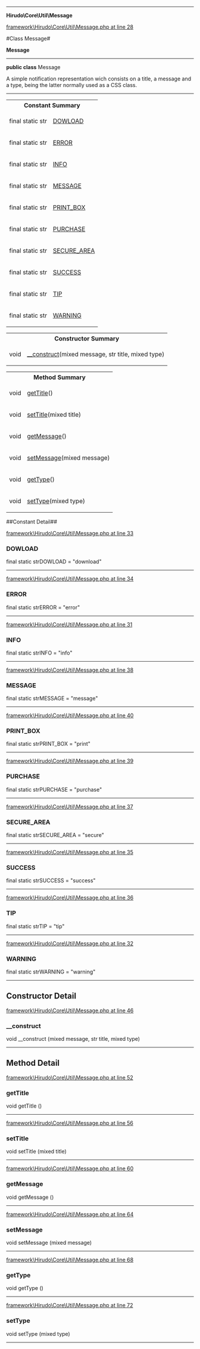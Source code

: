 

- - -

**Hirudo\Core\Util\Message**


<a href="https://github.com/JeyDotC/Hirudo/blob/master/framework/Hirudo/Core/Util/Message.php#L28" target='_blank'>framework\Hirudo\Core\Util\Message.php at line 28</a>

#Class Message#

**Message**




- - -

<p><strong>public  class</strong> <span>Message</span></p>

<div class="comment" id="overview_description"><p>A simple notification representation wich consists on a title, a message
and a type, being the latter normally used as a CSS class.</p></div>



<hr />



<table id="summary_field">
<tr><th colspan="2">Constant Summary</th></tr>
<tr>
<td>
                                    <span class='k'>final static </span> <span class='nx'>str</span>
                                  </td>
<td class="description"><p class="name" ><a href="#https://github.com/JeyDotC/Hirudo-docs/blob/master/Hirudo/Core/Util/Message.md#dowload">DOWLOAD</a>
                                </p></td>
</tr>
<tr>
<td>
                                    <span class='k'>final static </span> <span class='nx'>str</span>
                                  </td>
<td class="description"><p class="name" ><a href="#https://github.com/JeyDotC/Hirudo-docs/blob/master/Hirudo/Core/Util/Message.md#error">ERROR</a>
                                </p></td>
</tr>
<tr>
<td>
                                    <span class='k'>final static </span> <span class='nx'>str</span>
                                  </td>
<td class="description"><p class="name" ><a href="#https://github.com/JeyDotC/Hirudo-docs/blob/master/Hirudo/Core/Util/Message.md#info">INFO</a>
                                </p></td>
</tr>
<tr>
<td>
                                    <span class='k'>final static </span> <span class='nx'>str</span>
                                  </td>
<td class="description"><p class="name" ><a href="#https://github.com/JeyDotC/Hirudo-docs/blob/master/Hirudo/Core/Util/Message.md#message">MESSAGE</a>
                                </p></td>
</tr>
<tr>
<td>
                                    <span class='k'>final static </span> <span class='nx'>str</span>
                                  </td>
<td class="description"><p class="name" ><a href="#https://github.com/JeyDotC/Hirudo-docs/blob/master/Hirudo/Core/Util/Message.md#print_box">PRINT_BOX</a>
                                </p></td>
</tr>
<tr>
<td>
                                    <span class='k'>final static </span> <span class='nx'>str</span>
                                  </td>
<td class="description"><p class="name" ><a href="#https://github.com/JeyDotC/Hirudo-docs/blob/master/Hirudo/Core/Util/Message.md#purchase">PURCHASE</a>
                                </p></td>
</tr>
<tr>
<td>
                                    <span class='k'>final static </span> <span class='nx'>str</span>
                                  </td>
<td class="description"><p class="name" ><a href="#https://github.com/JeyDotC/Hirudo-docs/blob/master/Hirudo/Core/Util/Message.md#secure_area">SECURE_AREA</a>
                                </p></td>
</tr>
<tr>
<td>
                                    <span class='k'>final static </span> <span class='nx'>str</span>
                                  </td>
<td class="description"><p class="name" ><a href="#https://github.com/JeyDotC/Hirudo-docs/blob/master/Hirudo/Core/Util/Message.md#success">SUCCESS</a>
                                </p></td>
</tr>
<tr>
<td>
                                    <span class='k'>final static </span> <span class='nx'>str</span>
                                  </td>
<td class="description"><p class="name" ><a href="#https://github.com/JeyDotC/Hirudo-docs/blob/master/Hirudo/Core/Util/Message.md#tip">TIP</a>
                                </p></td>
</tr>
<tr>
<td>
                                    <span class='k'>final static </span> <span class='nx'>str</span>
                                  </td>
<td class="description"><p class="name" ><a href="#https://github.com/JeyDotC/Hirudo-docs/blob/master/Hirudo/Core/Util/Message.md#warning">WARNING</a>
                                </p></td>
</tr>
</table>

<table id="summary_constructor">
<tr><th colspan="2">Constructor Summary</th></tr>
<tr>
<td><span class='k'></span> <span class='nx'>void</span></td>
<td class="description"><p class="name"><a href="#__construct">__construct</a>(mixed message, str title, mixed type)</p></td>
</tr>
</table>

<table id="summary_method">
<tr><th colspan="2">Method Summary</th></tr>
<tr>
<td><span class='k'></span> <span class='nx'>void</span></td>
<td class="description"><p class="name"><a href="#gettitle">getTitle</a>()</p></td>
</tr>
<tr>
<td><span class='k'></span> <span class='nx'>void</span></td>
<td class="description"><p class="name"><a href="#settitle">setTitle</a>(mixed title)</p></td>
</tr>
<tr>
<td><span class='k'></span> <span class='nx'>void</span></td>
<td class="description"><p class="name"><a href="#getmessage">getMessage</a>()</p></td>
</tr>
<tr>
<td><span class='k'></span> <span class='nx'>void</span></td>
<td class="description"><p class="name"><a href="#setmessage">setMessage</a>(mixed message)</p></td>
</tr>
<tr>
<td><span class='k'></span> <span class='nx'>void</span></td>
<td class="description"><p class="name"><a href="#gettype">getType</a>()</p></td>
</tr>
<tr>
<td><span class='k'></span> <span class='nx'>void</span></td>
<td class="description"><p class="name"><a href="#settype">setType</a>(mixed type)</p></td>
</tr>
</table>

##Constant Detail##

<a href="https://github.com/JeyDotC/Hirudo/blob/master/framework/Hirudo/Core/Util/Message.php#L33" target='_blank'>framework\Hirudo\Core\Util\Message.php at line 33</a>

<h3 id="DOWLOAD">DOWLOAD</h3>
<span class='k'>final static </span> <span class='nx'>str</span><span class='no'>DOWLOAD</span><span class='o'> = &quot;download&quot;</span>

<div class="details">

</div>

- - -


<a href="https://github.com/JeyDotC/Hirudo/blob/master/framework/Hirudo/Core/Util/Message.php#L34" target='_blank'>framework\Hirudo\Core\Util\Message.php at line 34</a>

<h3 id="ERROR">ERROR</h3>
<span class='k'>final static </span> <span class='nx'>str</span><span class='no'>ERROR</span><span class='o'> = &quot;error&quot;</span>

<div class="details">

</div>

- - -


<a href="https://github.com/JeyDotC/Hirudo/blob/master/framework/Hirudo/Core/Util/Message.php#L31" target='_blank'>framework\Hirudo\Core\Util\Message.php at line 31</a>

<h3 id="INFO">INFO</h3>
<span class='k'>final static </span> <span class='nx'>str</span><span class='no'>INFO</span><span class='o'> = &quot;info&quot;</span>

<div class="details">

</div>

- - -


<a href="https://github.com/JeyDotC/Hirudo/blob/master/framework/Hirudo/Core/Util/Message.php#L38" target='_blank'>framework\Hirudo\Core\Util\Message.php at line 38</a>

<h3 id="MESSAGE">MESSAGE</h3>
<span class='k'>final static </span> <span class='nx'>str</span><span class='no'>MESSAGE</span><span class='o'> = &quot;message&quot;</span>

<div class="details">

</div>

- - -


<a href="https://github.com/JeyDotC/Hirudo/blob/master/framework/Hirudo/Core/Util/Message.php#L40" target='_blank'>framework\Hirudo\Core\Util\Message.php at line 40</a>

<h3 id="PRINT_BOX">PRINT_BOX</h3>
<span class='k'>final static </span> <span class='nx'>str</span><span class='no'>PRINT_BOX</span><span class='o'> = &quot;print&quot;</span>

<div class="details">

</div>

- - -


<a href="https://github.com/JeyDotC/Hirudo/blob/master/framework/Hirudo/Core/Util/Message.php#L39" target='_blank'>framework\Hirudo\Core\Util\Message.php at line 39</a>

<h3 id="PURCHASE">PURCHASE</h3>
<span class='k'>final static </span> <span class='nx'>str</span><span class='no'>PURCHASE</span><span class='o'> = &quot;purchase&quot;</span>

<div class="details">

</div>

- - -


<a href="https://github.com/JeyDotC/Hirudo/blob/master/framework/Hirudo/Core/Util/Message.php#L37" target='_blank'>framework\Hirudo\Core\Util\Message.php at line 37</a>

<h3 id="SECURE_AREA">SECURE_AREA</h3>
<span class='k'>final static </span> <span class='nx'>str</span><span class='no'>SECURE_AREA</span><span class='o'> = &quot;secure&quot;</span>

<div class="details">

</div>

- - -


<a href="https://github.com/JeyDotC/Hirudo/blob/master/framework/Hirudo/Core/Util/Message.php#L35" target='_blank'>framework\Hirudo\Core\Util\Message.php at line 35</a>

<h3 id="SUCCESS">SUCCESS</h3>
<span class='k'>final static </span> <span class='nx'>str</span><span class='no'>SUCCESS</span><span class='o'> = &quot;success&quot;</span>

<div class="details">

</div>

- - -


<a href="https://github.com/JeyDotC/Hirudo/blob/master/framework/Hirudo/Core/Util/Message.php#L36" target='_blank'>framework\Hirudo\Core\Util\Message.php at line 36</a>

<h3 id="TIP">TIP</h3>
<span class='k'>final static </span> <span class='nx'>str</span><span class='no'>TIP</span><span class='o'> = &quot;tip&quot;</span>

<div class="details">

</div>

- - -


<a href="https://github.com/JeyDotC/Hirudo/blob/master/framework/Hirudo/Core/Util/Message.php#L32" target='_blank'>framework\Hirudo\Core\Util\Message.php at line 32</a>

<h3 id="WARNING">WARNING</h3>
<span class='k'>final static </span> <span class='nx'>str</span><span class='no'>WARNING</span><span class='o'> = &quot;warning&quot;</span>

<div class="details">

</div>

- - -

<h2>Constructor Detail</h2>


<a href="https://github.com/JeyDotC/Hirudo/blob/master/framework/Hirudo/Core/Util/Message.php#L46" target='_blank'>framework\Hirudo\Core\Util\Message.php at line 46</a>

<h3 id="__construct">__construct</h3>
<span class='k'></span> <span class='nx'>void</span> <span class='nf'>__construct</span> (mixed message, str title, mixed type)

<div class="details">

</div>

- - -

<h2 id="detail_method">Method Detail</h2>

<a href="https://github.com/JeyDotC/Hirudo/blob/master/framework/Hirudo/Core/Util/Message.php#L52" target='_blank'>framework\Hirudo\Core\Util\Message.php at line 52</a>

<h3 id="getTitle()">getTitle</h3>
<span class='k'></span> <span class='nx'>void</span> <span class='nf'>getTitle</span> ()

<div class="details">

</div>

- - -


<a href="https://github.com/JeyDotC/Hirudo/blob/master/framework/Hirudo/Core/Util/Message.php#L56" target='_blank'>framework\Hirudo\Core\Util\Message.php at line 56</a>

<h3 id="setTitle()">setTitle</h3>
<span class='k'></span> <span class='nx'>void</span> <span class='nf'>setTitle</span> (mixed title)

<div class="details">

</div>

- - -


<a href="https://github.com/JeyDotC/Hirudo/blob/master/framework/Hirudo/Core/Util/Message.php#L60" target='_blank'>framework\Hirudo\Core\Util\Message.php at line 60</a>

<h3 id="getMessage()">getMessage</h3>
<span class='k'></span> <span class='nx'>void</span> <span class='nf'>getMessage</span> ()

<div class="details">

</div>

- - -


<a href="https://github.com/JeyDotC/Hirudo/blob/master/framework/Hirudo/Core/Util/Message.php#L64" target='_blank'>framework\Hirudo\Core\Util\Message.php at line 64</a>

<h3 id="setMessage()">setMessage</h3>
<span class='k'></span> <span class='nx'>void</span> <span class='nf'>setMessage</span> (mixed message)

<div class="details">

</div>

- - -


<a href="https://github.com/JeyDotC/Hirudo/blob/master/framework/Hirudo/Core/Util/Message.php#L68" target='_blank'>framework\Hirudo\Core\Util\Message.php at line 68</a>

<h3 id="getType()">getType</h3>
<span class='k'></span> <span class='nx'>void</span> <span class='nf'>getType</span> ()

<div class="details">

</div>

- - -


<a href="https://github.com/JeyDotC/Hirudo/blob/master/framework/Hirudo/Core/Util/Message.php#L72" target='_blank'>framework\Hirudo\Core\Util\Message.php at line 72</a>

<h3 id="setType()">setType</h3>
<span class='k'></span> <span class='nx'>void</span> <span class='nf'>setType</span> (mixed type)

<div class="details">

</div>

- - -

